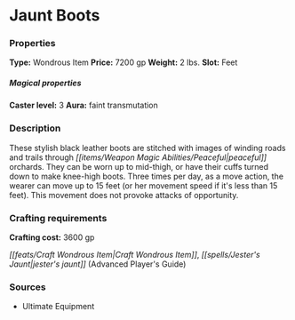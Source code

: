 ﻿---
Title: "Jaunt Boots"
Type: "Wondrous Item"
Price: "7200 gp"
Weight: "2 lbs."
Slot: "Feet"
Caster level: "3"
Aura: "faint transmutation"
Description: |
  "These stylish black leather boots are stitched with images of winding roads and trails through peaceful orchards. They can be worn up to mid-thigh, or have their cuffs turned down to make knee-high boots. Three times per day, as a move action, the wearer can move up to 15 feet (or her movement speed if it's less than 15 feet). This movement does not provoke attacks of opportunity."
Crafting cost: "3600 gp"
Sources: "['Ultimate Equipment']"
---

# Jaunt Boots

### Properties

**Type:** Wondrous Item **Price:** 7200 gp **Weight:** 2 lbs. **Slot:** Feet

##### Magical properties

**Caster level:** 3 **Aura:** faint transmutation

### Description

These stylish black leather boots are stitched with images of winding roads and trails through _[[items/Weapon Magic Abilities/Peaceful|peaceful]]_ orchards. They can be worn up to mid-thigh, or have their cuffs turned down to make knee-high boots. Three times per day, as a move action, the wearer can move up to 15 feet (or her movement speed if it's less than 15 feet). This movement does not provoke attacks of opportunity.

### Crafting requirements

**Crafting cost:** 3600 gp

_[[feats/Craft Wondrous Item|Craft Wondrous Item]]_, _[[spells/Jester's Jaunt|jester's jaunt]]_ (Advanced Player's Guide)

### Sources

* Ultimate Equipment